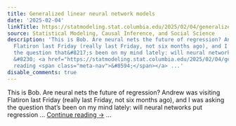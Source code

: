 ```yaml
---
title: Generalized linear neural network models
date: '2025-02-04'
linkTitle: https://statmodeling.stat.columbia.edu/2025/02/04/generalized-linear-neural-network-models/
source: Statistical Modeling, Causal Inference, and Social Science
description: 'This is Bob. Are neural nets the future of regression? Andrew was visiting
  Flatiron last Friday (really last Friday, not six months ago), and I was asking
  the question that&#8217;s been on my mind lately: will neural networks put regression
  &#8230; <a href="https://statmodeling.stat.columbia.edu/2025/02/04/generalized-linear-neural-network-models/">Continue
  reading <span class="meta-nav">&#8594;</span></a> ...'
disable_comments: true
---
```

This is Bob. Are neural nets the future of regression? Andrew was visiting Flatiron last Friday (really last Friday, not six months ago), and I was asking the question that&#8217;s been on my mind lately: will neural networks put regression &#8230; <a href="https://statmodeling.stat.columbia.edu/2025/02/04/generalized-linear-neural-network-models/">Continue reading <span class="meta-nav">&#8594;</span></a> ...